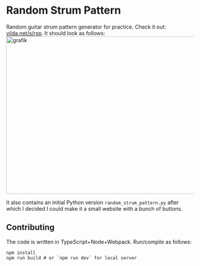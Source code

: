 # Random Strum Pattern

Random guitar strum pattern generator for practice.
Check it out: [vilda.net/s/rsp](https://vilda.net/s/rsp/).
It should look as follows: <img width="590" height="424" alt="grafik" src="https://github.com/user-attachments/assets/dc9d67e7-b136-4698-a021-af09fb54c5c4" />

It also contains an initial Python version `random_strum_pattern.py` after which I decided I could make it a small website with a bunch of buttons.

## Contributing

The code is written in TypeScript+Node+Webpack.
Run/compile as follows:

```
npm install
npm run build # or `npm run dev` for local server
```
